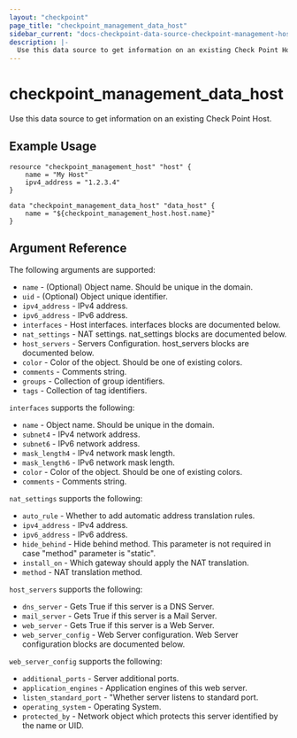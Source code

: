 ```yaml
---
layout: "checkpoint"
page_title: "checkpoint_management_data_host"
sidebar_current: "docs-checkpoint-data-source-checkpoint-management-host"
description: |-
  Use this data source to get information on an existing Check Point Host.
---
```


# checkpoint_management_data_host

Use this data source to get information on an existing Check Point Host.

## Example Usage


```hcl
resource "checkpoint_management_host" "host" {
    name = "My Host"
    ipv4_address = "1.2.3.4"
}

data "checkpoint_management_data_host" "data_host" {
    name = "${checkpoint_management_host.host.name}"
}
```

## Argument Reference

The following arguments are supported:

* `name` - (Optional) Object name. Should be unique in the domain.
* `uid` - (Optional) Object unique identifier. 
* `ipv4_address` - IPv4 address.
* `ipv6_address` - IPv6 address.
* `interfaces` - Host interfaces. interfaces blocks are documented below.
* `nat_settings` - NAT settings. nat_settings blocks are documented below.
* `host_servers` - Servers Configuration. host_servers blocks are documented below.
* `color` - Color of the object. Should be one of existing colors.
* `comments` - Comments string.
* `groups` - Collection of group identifiers.
* `tags` - Collection of tag identifiers.


`interfaces` supports the following:

* `name` - Object name. Should be unique in the domain.
* `subnet4` - IPv4 network address.
* `subnet6` - IPv6 network address.
* `mask_length4` - IPv4 network mask length.
* `mask_length6` - IPv6 network mask length.
* `color` - Color of the object. Should be one of existing colors.
* `comments` - Comments string.

`nat_settings` supports the following:

* `auto_rule` - Whether to add automatic address translation rules.
* `ipv4_address` - IPv4 address.
* `ipv6_address` - IPv6 address.
* `hide_behind` - Hide behind method. This parameter is not required in case \"method\" parameter is \"static\".
* `install_on` - Which gateway should apply the NAT translation.
* `method` - NAT translation method.

`host_servers` supports the following:

* `dns_server` - Gets True if this server is a DNS Server.
* `mail_server` - Gets True if this server is a Mail Server.
* `web_server` - Gets True if this server is a Web Server.
* `web_server_config` - Web Server configuration. Web Server configuration blocks are documented below.

`web_server_config` supports the following:

* `additional_ports` - Server additional ports.
* `application_engines` - Application engines of this web server.
* `listen_standard_port` - "Whether server listens to standard port.
* `operating_system` - Operating System.
* `protected_by` - Network object which protects this server identified by the name or UID.
